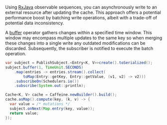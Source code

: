 Using [RxJava][rxjava] observable sequences, you can asynchronously write to an external resource
after updating the cache. This approach offers a potential performance boost by batching write
operations, albeit with a trade-off of potential data inconsistency.

A [buffer][] operator gathers changes within a specified time window. This window may encompass
multiple updates to the same key so when merging these changes into a single write any outdated
modifications can be discarded. Subsequently, the subscriber is notified to execute the batch
operation.

```java
var subject = PublishSubject.<Entry<K, V>>create().toSerialized();
subject.buffer(1, TimeUnit.SECONDS)
    .map(entries -> entries.stream().collect(
        toMap(Entry::getKey, Entry::getValue, (v1, v2) -> v2)))
    .subscribeOn(Schedulers.io())
    .subscribe(System.out::println);

Cache<K, V> cache = Caffeine.newBuilder().build();
cache.asMap().compute(key, (k, v) -> {
  var value = /* mutations */
  subject.onNext(Map.entry(key, value));
  return value;
});
```

[rxjava]: https://github.com/ReactiveX/RxJava
[buffer]: https://reactivex.io/RxJava/3.x/javadoc/io/reactivex/rxjava3/core/Observable.html#buffer-long-java.util.concurrent.TimeUnit-
